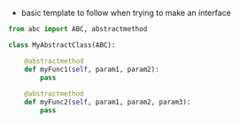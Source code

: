 - basic template to follow when trying to make an interface
```python
from abc import ABC, abstractmethod

class MyAbstractClass(ABC):

	@abstractmethod
	def myFunc1(self, param1, param2):
		pass
	
	@abstractmethod
	def myFunc2(self, param1, param2, param3):
		pass
	
```
